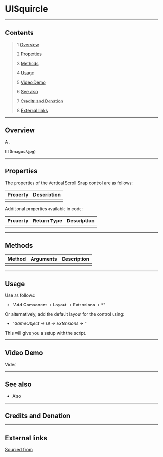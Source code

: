 # UISquircle

<!-- Description-->

<!--![](Images/ Game Image.jpg)-->

---------

## Contents

> 1 [Overview](#overview)
>
> 2 [Properties](#properties)
>
> 3 [Methods](#methods)
>
> 4 [Usage](#usage)
>
> 5 [Video Demo](#video-demo)
>
> 6 [See also](#see-also)
>
> 7 [Credits and Donation](#credits-and-donation)
>
> 8 [External links](#external-links)

---------

## Overview

A <!-- Control--> .

![](Images/<!-- Inspector Image-->.jpg)

---------

## Properties

The properties of the Vertical Scroll Snap control are as follows:

Property | Description
|-|-|
*<!-- Property-->*|<!-- Property-->

Additional properties available in code:

Property | Return Type | Description
|-|-|-|
|<!-- Property-->|<!-- Type-->|<!-- Description-->|

---------

## Methods

Method | Arguments | Description
|-|-|-|
|<!-- Method-->|<!-- Type-->|<!-- Description-->|

---------

## Usage

Use as follows:

* "Add Component -> Layout -> Extensions -> <!-- Control-->*"

Or alternatively, add the default layout for the control using:

* "*GameObject -> UI -> Extensions -> <!-- Control-->*"

This will give you a <!-- Control--> setup with the script.

---------

## Video Demo

Video

<!-- Video

[![View Intro Video](http://img.youtube.com/vi/LnKy3_ymEXs/0.jpg)](http://www.youtube.com/watch?v=LnKy3_ymEXs "HSS/VSS walk-through video")

/-->

---------

## See also

* Also <!-- See Also/-->

---------

## Credits and Donation

<!-- Credits/-->

---------

## External links

[Sourced from]()
